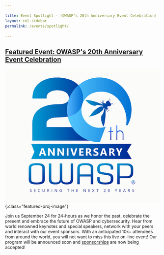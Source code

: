 ```yaml
---

title: Event Spotlight - [OWASP's 20th Anniversary Event Celebration]
layout: col-sidebar
permalink: /events/spotlight/

---
```


## [Featured Event: OWASP's 20th Anniversary Event Celebration](https://20thanniversary.owasp.org/)

![OWASP's 20th Anniversary Event Celebration](/pages/chapters/spotlight/OWASP20thAnniversary1.jpeg){:class="featured-proj-image"}

Join us September 24 for 24-hours as we honor the past, celebrate the present and embrace the future of OWASP and cybersecurity. Hear from world renowned keynotes and special speakers, network with your peers and interact with our event sponsors. With an anticipated 10k+ attendees from around the world, you will not want to miss this live on-line event!
Our program will be announced soon and [sponsorships](https://20thanniversary.owasp.org/sponsors/) are now being accepted!
